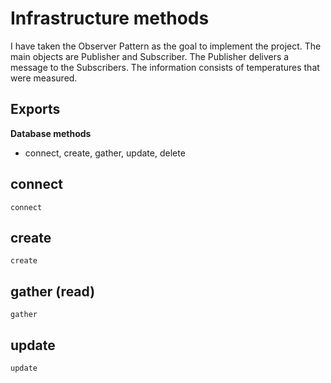 # Infrastructure methods
I have taken the Observer Pattern as the goal to implement the project. The main objects are Publisher and Subscriber. The Publisher delivers a message to the Subscribers. The information consists of temperatures that were measured.

## Exports
**Database methods**
- connect, create, gather, update, delete

## connect
```@docs
connect
```

## create
```@docs
create
```

## gather (read)
```@docs
gather
```

## update
```@docs
update
```
